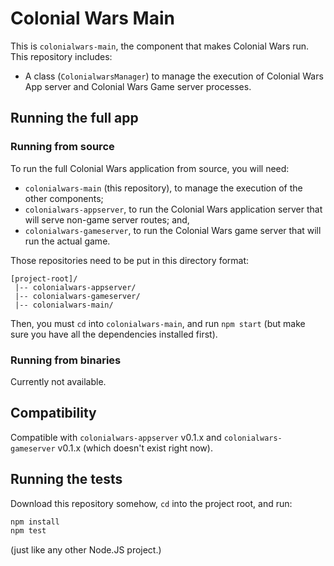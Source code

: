 # Colonial Wars Main
This is ``colonialwars-main``, the component that makes Colonial Wars run.
This repository includes:
- A class (``ColonialwarsManager``) to manage the execution of Colonial Wars
App server and Colonial Wars Game server processes.

## Running the full app
### Running from source
To run the full Colonial Wars application from source, you will need:
- ``colonialwars-main`` (this repository), to manage the execution of the other
components;
- ``colonialwars-appserver``, to run the Colonial Wars application server that
will serve non-game server routes; and,
- ``colonialwars-gameserver``, to run the Colonial Wars game server that will
run the actual game.

Those repositories need to be put in this directory format:
```none
[project-root]/
 |-- colonialwars-appserver/
 |-- colonialwars-gameserver/
 |-- colonialwars-main/
```
Then, you must ``cd`` into ``colonialwars-main``, and run ``npm start`` (but make sure
you have all the dependencies installed first).
### Running from binaries
Currently not available.

## Compatibility
Compatible with ``colonialwars-appserver`` v0.1.x and ``colonialwars-gameserver`` v0.1.x (which
doesn't exist right now).

## Running the tests
Download this repository somehow, ``cd`` into the project root, and run:
```sh
npm install
npm test
```
(just like any other Node.JS project.)

